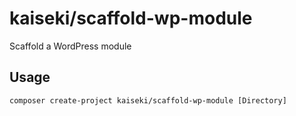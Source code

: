 # kaiseki/scaffold-wp-module

Scaffold a WordPress module

## Usage

`composer create-project kaiseki/scaffold-wp-module [Directory]`
